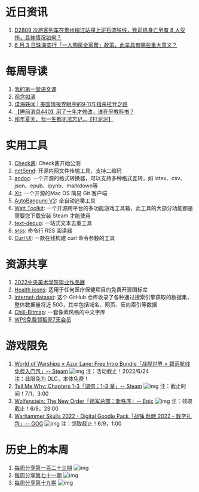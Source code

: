# 近日资讯

1. [D2809 次旅客列车在贵州榕江站撞上泥石流脱线，致司机身亡另有 8 人受伤，具体情况如何？](https://www.zhihu.com/question/536020722)
2. [6 月 3 日珠海实行「一人购房全家帮」政策，此举具有哪些重大意义？](https://www.zhihu.com/question/535893339)

# 每周导读

1. [我的第一堂语文课](https://mp.weixin.qq.com/s/BvhU2Gnx9psUX4uEOeUbqg)
2. [观念如沸](https://mp.weixin.qq.com/s/JeePKIJw5HfcjYGiyiIfHA)
3. [谍海轶闻 | 美国情报界眼中的9·11与猎杀拉登之路](https://mp.weixin.qq.com/s/iYPUFCy4BwIJVlq4FBGPJw)
4. [【睡前消息440】用了十年才修改，谁在乎教科书？](https://www.bilibili.com/video/BV1LZ4y1t7K4)
5. [那年夏天，我一生都无法忘记…【打泥泥】](https://www.bilibili.com/video/BV1Tt4y1W7x1)

# 实用工具

1. [Check酱](https://github.com/easychen/checkchan-dist): Check酱开始公测
2. [netSend](https://github.com/williamnie/netSend): 开源内网文件传输工具，支持二维码
3. [andoc](https://github.com/jgm/pandoc): 一个开源的格式转换器，可以支持多种格式互转，如 latex、csv、json、epub、ipynb、markdown等
4. [Xit](https://github.com/Uncommon/Xit): 一个开源的Mac OS 简易 Git 客户端
5. [AutoBangumi V2](https://github.com/EstrellaXD/Auto_Bangumi): 全自动追番工具
6. [Watt Toolkit](https://github.com/BeyondDimension/SteamTools): 一个开源跨平台的多功能游戏工具箱，此工具的大部分功能都是需要您下载安装 Steam 才能使用
7. [text-dedup](https://github.com/ChenghaoMou/text-dedup): 一站式文本去重工具 
8. [srss](https://github.com/sheepla/srss): 命令行 RSS 阅读器
9. [Curl UI](https://www.webutils.app/curl-web-ui): 一款在线构建 curl 命令参数的工具

# 资源共享

1. [2022中央美术学院毕业作品展](https://2022art.cafa.edu.cn/pc/)
2. [Health icons](https://healthicons.org/): 适用于任何医疗保健项目的免费开源图标库
3. [internet-dataset](https://github.com/RimoChan/internet-dataset): 这个 GitHub 仓库收录了各种通过搜索引擎获取的数据集，整体数据量将近 50G，其中包括域名、网页、反向索引等数据
4. [Chill-Bitmap](https://github.com/Warren2060/Chill-Bitmap): 一套像素风格的中文字库
5. [WPS免费领稻壳7天会员](https://zt.wps.cn/partner/docer_exchange/xyp)

# 游戏限免

1. [World of Warships × Azur Lane: Free Intro Bundle「战舰世界 × 碧蓝航线 免费入门包」-- Steam](https://store.steampowered.com/app/2009370/World_of_Warships/)
![img](http://mmbiz.qpic.cn/sz_mmbiz_png/pDARXZuibAKTqtbtkEDZPRriaZicvWjeCe5UYhFQibutnj8Vics28bHuuTFCGKP32nGgH7se0CDticxdye9uVtjib2pJw/0?wx_fmt=png)
注：活动截止！2022/6/24   
注：此限免为 DLC，本体免费！
2. [Tell Me Why: Chapters 1-3「谓何：1-3 章」-- Steam](https://store.steampowered.com/app/1180660/Tell_Me_Why/)
![img](http://mmbiz.qpic.cn/sz_mmbiz_png/pDARXZuibAKTqtbtkEDZPRriaZicvWjeCe5nqKTouNCYjBywhSG0yY9ItX8VhYka0xl6ARCRdibPsV9kktT5fPqrGQ/0?wx_fmt=png)
注：截止时间！7/1，3:00  
3. [Wolfenstein: The New Order「德军总部：新秩序」-- Epic](https://store.epicgames.com/p/wolfenstein-the-new-order)
![img](http://mmbiz.qpic.cn/sz_mmbiz_png/pDARXZuibAKTqtbtkEDZPRriaZicvWjeCe5KBNcAS4OEQHlUgJsXfibNmpqeia5icUUl1vkL4Ufeviajj9MbqKGRAKicDw/0?wx_fmt=png)
注：领取截止！6/9，23:00
3. [Warhammer Skulls 2022 - Digital Goodie Pack「战锤 骷髅 2022 - 数字礼包」-- GOG](https://www.gog.com/en/game/warhammer_skulls_2022_digital_goodie_pack)
![img](http://mmbiz.qpic.cn/sz_mmbiz_png/pDARXZuibAKTqtbtkEDZPRriaZicvWjeCe5cuvf8Rib4LdM3ZyfmxBST4E54vuNLgGFcmaNNPuoxGuCM4feiaq9clcA/0?wx_fmt=png)
注：领取截止！6/9，1:00

# 历史上的本周

1. [每周分享第一百二十三期](https://mp.weixin.qq.com/s/RBeliBYJ5OSpfD6cwKrrfA)
![img](https://mmbiz.qpic.cn/sz_mmbiz_jpg/pDARXZuibAKQ4eHdNdDFgatJbYYTWWAaicwOKFt6bbq0g1AVDu5ia4xUrQjibFNgek4ooteibiaTS2d1axO9ibaSdbyHg/640?wx_fmt=jpeg&wxfrom=5&wx_lazy=1&wx_co=1)
2. [每周分享第七十一期](https://mp.weixin.qq.com/s/tv1qXjDBNYOr5kqVQa5GCg)
![img](https://mmbiz.qpic.cn/sz_mmbiz_jpg/pDARXZuibAKTibUdVZxUzHa0s3eXkXmtzTw77XdxBm1IeMOWW6THqlt4T6knXV7ibR4LLcalMauNybT8N3SFdbDFQ/640?wx_fmt=jpeg&wxfrom=5&wx_lazy=1&wx_co=1)
3. [每周分享第十九期](https://mp.weixin.qq.com/s/eHEP7Hjk6OP1EpCC5FkCuw)
![img](https://mmbiz.qpic.cn/mmbiz_png/pDARXZuibAKQAOXjyDF931JgDwQhMFjlGY5miaGG1zAEvBAdvB9AdWm1jFC9OtnJlEMxtYgvOiam2eVP7Oib4QXC5Q/640?wx_fmt=png&wxfrom=5&wx_lazy=1&wx_co=1)
